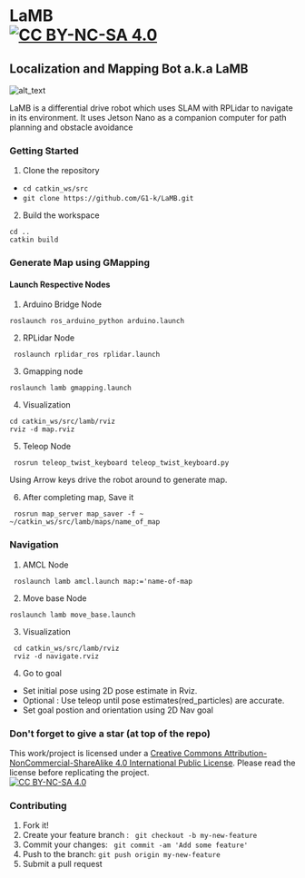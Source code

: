 [//]: # (Image Reference)

[image1]: ./images/1.jpg


# LaMB <br> [![CC BY-NC-SA 4.0][cc-by-nc-sa-shield]][cc-by-nc-sa]

## Localization and Mapping Bot a.k.a LaMB

![alt_text][image1]

LaMB is a differential drive robot which uses SLAM with RPLidar to navigate in its environment. It uses Jetson Nano as a companion computer for path planning and obstacle avoidance

### Getting Started

1. Clone the repository

- `cd catkin_ws/src`
- `git clone https://github.com/G1-k/LaMB.git`

2. Build the workspace
```
cd ..
catkin build
```
### Generate Map using GMapping

#### Launch Respective Nodes

1. Arduino Bridge Node
```
roslaunch ros_arduino_python arduino.launch
```

2. RPLidar Node
```
 roslaunch rplidar_ros rplidar.launch
 ```

3. Gmapping node
``` 
roslaunch lamb gmapping.launch
```

4. Visualization
```
cd catkin_ws/src/lamb/rviz 
rviz -d map.rviz
```
5. Teleop Node
```
 rosrun teleop_twist_keyboard teleop_twist_keyboard.py 
```
Using Arrow keys drive the robot around to generate map.

6. After completing map, Save it 
```
 rosrun map_server map_saver -f ~ ~/catkin_ws/src/lamb/maps/name_of_map
```


### Navigation

1. AMCL Node
```
 roslaunch lamb amcl.launch map:='name-of-map
```

2. Move base Node
```
roslaunch lamb move_base.launch
```

3. Visualization
```
 cd catkin_ws/src/lamb/rviz
 rviz -d navigate.rviz
```
4. Go to goal
* Set initial pose using 2D pose estimate in Rviz.
* Optional : Use teleop until pose estimates(red_particles) are accurate.
* Set goal postion and orientation using 2D Nav goal 

### Don't forget to give a star (at top of the repo) 

[cc-by-nc-sa]: http://creativecommons.org/licenses/by-nc-sa/4.0/
[cc-by-nc-sa-image]: https://licensebuttons.net/l/by-nc-sa/4.0/88x31.png
[cc-by-nc-sa-shield]: https://img.shields.io/badge/License-CC%20BY--NC--SA%204.0-lightgrey.svg
This work/project is licensed under a [Creative Commons Attribution-NonCommercial-ShareAlike 4.0 International Public License][cc-by-nc-sa]. Please read the license before replicating the project.<br>
[![CC BY-NC-SA 4.0][cc-by-nc-sa-image]][cc-by-nc-sa]

### Contributing 

1. Fork it!
2. Create your feature branch : ` git checkout -b my-new-feature`
3. Commit your changes: ` git commit -am 'Add some feature'`
4. Push to the branch: `git push origin my-new-feature`
5. Submit a pull request